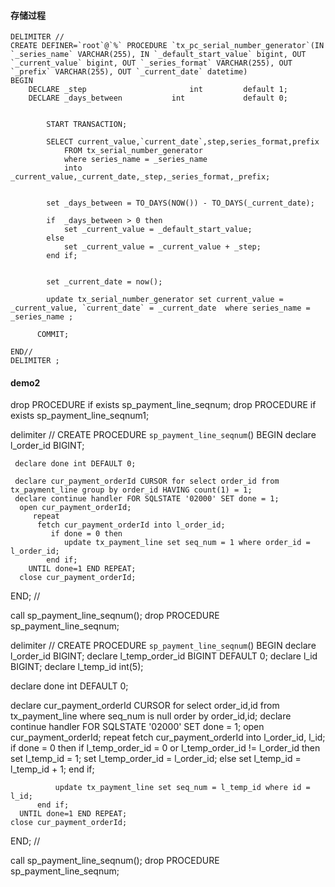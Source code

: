 #### 存储过程
    DELIMITER //
    CREATE DEFINER=`root`@`%` PROCEDURE `tx_pc_serial_number_generator`(IN `_series_name` VARCHAR(255), IN `_default_start_value` bigint, OUT `_current_value` bigint, OUT `_series_format` VARCHAR(255), OUT `_prefix` VARCHAR(255), OUT `_current_date` datetime)
    BEGIN
        DECLARE _step						int			default 1;
        DECLARE _days_between			int 			default 0;
        
            
            START TRANSACTION; 
            
            SELECT current_value,`current_date`,step,series_format,prefix
                FROM tx_serial_number_generator
                where series_name = _series_name 
                into _current_value,_current_date,_step,_series_format,_prefix;
                
                
            set _days_between = TO_DAYS(NOW()) - TO_DAYS(_current_date);
            
            if  _days_between > 0 then
                set _current_value = _default_start_value;
            else
                set _current_value = _current_value + _step;
            end if;
            
            
            set _current_date = now();
        
            update tx_serial_number_generator set current_value = _current_value, `current_date` = _current_date  where series_name = _series_name ;
          
          COMMIT;
    
    END//
    DELIMITER ;


#### demo2


drop PROCEDURE if exists sp_payment_line_seqnum;
drop PROCEDURE if exists sp_payment_line_seqnum1;

delimiter //
  CREATE PROCEDURE `sp_payment_line_seqnum`()
  BEGIN
     declare l_order_id       BIGINT;

     declare done int DEFAULT 0;

     declare cur_payment_orderId CURSOR for select order_id from tx_payment_line group by order_id HAVING count(1) = 1;
     declare continue handler FOR SQLSTATE '02000' SET done = 1;
      open cur_payment_orderId;
         repeat
          fetch cur_payment_orderId into l_order_id;
             if done = 0 then
                update tx_payment_line set seq_num = 1 where order_id = l_order_id;
            end if;
        UNTIL done=1 END REPEAT;
      close cur_payment_orderId;
  END;
  //

call sp_payment_line_seqnum();
drop PROCEDURE sp_payment_line_seqnum;

delimiter //
CREATE PROCEDURE `sp_payment_line_seqnum`()
BEGIN
   declare l_order_id       BIGINT;
   declare l_temp_order_id  BIGINT DEFAULT 0;
   declare l_id             BIGINT;
   declare l_temp_id        int(5);

   declare done int DEFAULT 0;

   declare cur_payment_orderId CURSOR for select order_id,id from tx_payment_line where seq_num is null order by order_id,id;
   declare continue handler FOR SQLSTATE '02000' SET done = 1;
    open cur_payment_orderId;
       repeat
        fetch cur_payment_orderId into l_order_id, l_id;
           if done = 0 then
              if l_temp_order_id = 0 or l_temp_order_id != l_order_id then
                  set l_temp_id = 1;
                  set l_temp_order_id = l_order_id;
              else
                  set l_temp_id =  l_temp_id + 1;
              end if;

              update tx_payment_line set seq_num = l_temp_id where id = l_id;
          end if;
      UNTIL done=1 END REPEAT;
    close cur_payment_orderId;
END;
//

call sp_payment_line_seqnum();
drop PROCEDURE sp_payment_line_seqnum;



